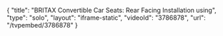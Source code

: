 {
    "title": "BRITAX Convertible Car Seats: Rear Facing Installation using",
    "type": "solo",
    "layout": "iframe-static",
    "videoId": "3786878",
    "url": "\/tvpembed\/3786878"
}